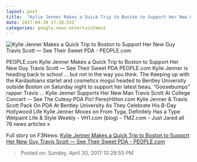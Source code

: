 ```yaml
---
layout: post
title:  "Kylie Jenner Makes a Quick Trip to Boston to Support Her New Guy Travis Scott — See Their Sweet PDA - PEOPLE.com"
date: 2017-04-30 17:28:55Z
categories: google-news-entertaintment
---
```


![Kylie Jenner Makes a Quick Trip to Boston to Support Her New Guy Travis Scott — See Their Sweet PDA - PEOPLE.com](http://i2.wp.com/peopledotcom.files.wordpress.com/2017/04/kylie-jenner11.jpg?crop=0px%2C0px%2C2000px%2C1050px&resize=1200%2C630&ssl=1)

PEOPLE.com Kylie Jenner Makes a Quick Trip to Boston to Support Her New Guy Travis Scott — See Their Sweet PDA PEOPLE.com Kylie Jenner is heading back to school … but not in the way you think. The Keeping up with the Kardashians starlet and cosmetics mogul headed to Bentley University outside Boston on Saturday night to support her latest beau, “Goosebumps” rapper Travis ... Kylie Jenner Supports Her New Man Travis Scott At College Concert -- See The Cutesy PDA Pic! PerezHilton.com Kylie Jenner & Travis Scott Pack On PDA At Bentley University As They Celebrate His B-Day Hollywood Life Kylie Jenner Moves on From Tyga, Definitely Has a Type Wetpaint Life & Style Weekly - VH1.com (blog) - TMZ.com - Just Jared all 76 news articles »


Full story on F3News: [Kylie Jenner Makes a Quick Trip to Boston to Support Her New Guy Travis Scott — See Their Sweet PDA - PEOPLE.com](http://www.f3nws.com/n/bNmvEG)

> Posted on: Sunday, April 30, 2017 10:28:55 PM
